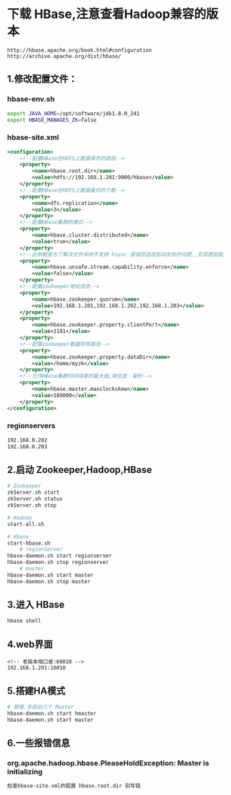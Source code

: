 # 下载 HBase,注意查看Hadoop兼容的版本
```http
http://hbase.apache.org/book.html#configuration
http://archive.apache.org/dist/hbase/
```
## 1.修改配置文件：
### hbase-env.sh
```sh
export JAVA_HOME=/opt/software/jdk1.8.0_241
export HBASE_MANAGES_ZK=false
```
### hbase-site.xml
```xml
<configuration>
	<!--配置HBase在HDFS上数据保存的路径-->
	<property>
		<name>hbase.root.dir</name>
		<value>hdfs://192.168.1.201:9000/hbase</value>
	</property>
	<!--配置HBase在HDFS上数据备份的个数-->
	<property>
		<name>dfs.replication</name>
		<value>3</value>
	</property>
	<!--配置HBase集群的模式-->
	<property>
		<name>hbase.cluster.distributed</name>
		<value>true</value>
	</property>
	<!--此参数是为了解决文件系统不支持 hsync 报错而造成启动失败的问题,,究其原因是因为二进制版本的 HBase 编译环境是 Hadoop2.x,而 Hadoop2.x 版本不支持 hsync-->
	<property>
		<name>hbase.unsafe.stream.capability.enforce</name>
		<value>false</value>
	</property>
	<!--配置zookeeper地址信息-->
	<property>
		<name>hbase.zookeeper.quorum</name>
		<value>192.168.1.201,192.168.1.202,192.168.1.203</value>
	</property>
	<property>
		<name>hbase.zookeeper.property.clientPort</name>
		<value>2181</value>
	</property>
	<!--配置zookeeper数据存放路径-->
	<property>
		<name>hbase.zookeeper.property.dataDir</name>
		<value>/home/myzk</value>
	</property>
	<!--允许HBase集群时间误差的最大值,单位是：毫秒-->
	<property>
		<name>hbase.master.maxclockskew</name>
		<value>180000</value>
	</property>
</configuration>
```
### regionservers
```sh
192.168.0.202
192.168.0.203
```
## 2.启动 Zookeeper,Hadoop,HBase
```sh
# Zookeeper
zkServer.sh start
zkServer.sh status
zkServer.sh stop

# Hadoop
start-all.sh

# Hbase
start-hbase.sh
	# regionServer
hbase-daemon.sh start regionserver
hbase-daemon.sh stop regionserver
	# master
hbase-daemon.sh start master
hbase-daemon.sh stop master
```
## 3.进入 HBase
```sh
hbase shell
```
## 4.web界面
```http
<!-- 老版本端口是:60010 -->
192.168.1.201:16010 
```
## 5.搭建HA模式
```sh
# 原理,多启动几个 Master
hbase-daemon.sh start hmaster
hbase-daemon.sh start master
```
## 6.一些报错信息
### org.apache.hadoop.hbase.PleaseHoldException: Master is initializing
```txt
检查hbase-site.xml的配置 hbase.root.dir 别写错
```